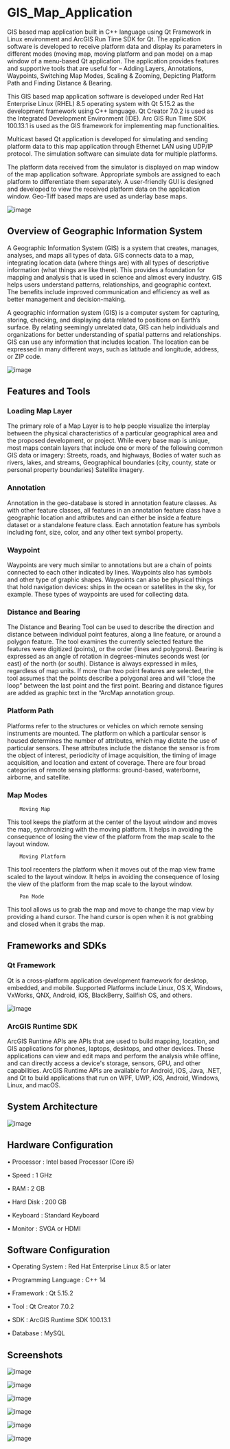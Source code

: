 # GIS_Map_Application
GIS based map application built in C++ language using Qt Framework in Linux environment and ArcGIS Run Time SDK for Qt. The application software is developed to receive platform data and display its parameters in different modes (moving map, moving platform and pan mode) on a map window of a menu-based Qt application. 
The application provides features and supportive tools that are useful for – Adding Layers, Annotations, Waypoints, Switching Map Modes, Scaling & Zooming, Depicting Platform Path and Finding Distance & Bearing. 

This GIS based map application software is developed under Red Hat Enterprise Linux (RHEL) 8.5 operating system with Qt 5.15.2 as the development framework using C++ language. Qt Creator 7.0.2 is used as the Integrated Development Environment (IDE).  Arc GIS Run Time SDK 100.13.1 is used as the GIS framework for implementing map functionalities. 

Multicast based Qt application is developed for simulating and sending platform data to this map application through Ethernet LAN using UDP/IP protocol. The simulation software can simulate data for multiple platforms.

The platform data received from the simulator is displayed on map window of the map application software. Appropriate symbols are assigned to each platform to differentiate them separately. A user-friendly GUI is designed and developed to view the received platform data on the application window. Geo-Tiff based maps are used as underlay base maps.

![image](https://github.com/nrjtyd168/GIS_Map_Application/assets/89921374/a679dc62-0ca5-4198-bb14-9d93600c56f9)

## Overview of Geographic Information System
A Geographic Information System (GIS) is a system that creates, manages, analyses, and maps all types of data. GIS connects data to a map, integrating location data (where things are) with all types of descriptive information (what things are like there). This provides a foundation for mapping and analysis that is used in science and almost every industry. GIS helps users understand patterns, relationships, and geographic context. The benefits include improved communication and efficiency as well as better management and decision-making.

A geographic information system (GIS) is a computer system for capturing, storing, checking, and displaying data related to positions on Earth’s surface. By relating seemingly unrelated data, GIS can help individuals and organizations for better understanding of spatial patterns and relationships.
GIS can use any information that includes location. The location can be expressed in many different ways, such as latitude and longitude, address, or ZIP code.

![image](https://github.com/nrjtyd168/GIS_Map_Application/assets/89921374/77002af4-96a3-4b07-a012-3938e6f17fbc)

## Features and Tools
### Loading Map Layer
The primary role of a Map Layer is to help people visualize the interplay between the physical characteristics of a particular geographical area and the proposed development, or project. While every base map is unique, most maps contain layers that include one or more of the following common GIS data or imagery: Streets, roads, and highways, Bodies of water such as rivers, lakes, and streams, Geographical boundaries (city, county, state or personal property boundaries) Satellite imagery.

### Annotation
Annotation in the geo-database is stored in annotation feature classes. As with other feature classes, all features in an annotation feature class have a geographic location and attributes and can either be inside a feature dataset or a standalone feature class. Each annotation feature has symbols including font, size, color, and any other text symbol property. 

### Waypoint
Waypoints are very much similar to annotations but are a chain of points connected to each other indicated by lines. Waypoints also has symbols and other type of graphic shapes. Waypoints can also be physical things that hold navigation devices: ships in the ocean or satellites in the sky, for example. These types of waypoints are used for collecting data.

### Distance and Bearing
The Distance and Bearing Tool can be used to describe the direction and distance between individual point features, along a line feature, or around a polygon feature. The tool examines the currently selected feature the features were digitized (points), or the order (lines and polygons). Bearing is expressed as an angle of rotation in degrees-minutes seconds west (or east) of the north (or south). Distance is always expressed in miles, regardless of map units. If more than two point features are selected, the tool assumes that the points describe a polygonal area and will “close the loop” between the last point and the first point. Bearing and distance figures are added as graphic text in the “ArcMap annotation group.

 ### Platform Path
Platforms refer to the structures or vehicles on which remote sensing instruments are mounted. The platform on which a particular sensor is housed determines the number of attributes, which may dictate the use of particular sensors. These attributes include the distance the sensor is from the object of interest, periodicity of image acquisition, the timing of image acquisition, and location and extent of coverage. There are four broad categories of remote sensing platforms: ground-based, waterborne, airborne, and satellite.

### Map Modes
        Moving Map
This tool keeps the platform at the center of the layout window and moves the map, synchronizing with the moving platform. It helps in avoiding the consequence of losing the view of the platform from the map scale to the layout window.

        Moving Platform
This tool recenters the platform when it moves out of the map view frame scaled to the layout window. It helps in avoiding the consequence of losing the view of the platform from the map scale to the layout window.

        Pan Mode
This tool allows us to grab the map and move to change the map view by providing a hand cursor. The hand cursor is open when it is not grabbing and closed when it grabs the map.

## Frameworks and SDKs

### Qt Framework
Qt is a cross-platform application development framework for desktop, embedded, and mobile. Supported Platforms include Linux, OS X, Windows, VxWorks, QNX, Android, iOS, BlackBerry, Sailfish OS, and others.

![image](https://github.com/nrjtyd168/GIS_Map_Application/assets/89921374/5d82ca78-6fbd-46d7-baf1-51ce8d339e3b)

### ArcGIS Runtime SDK
ArcGIS Runtime APIs are APIs that are used to build mapping, location, and GIS applications for phones, laptops, desktops, and other devices. These applications can view and edit maps and perform the analysis while offline, and can directly access a device's storage, sensors, GPU, and other capabilities. ArcGIS Runtime APIs are available for Android, iOS, Java, .NET, and Qt to build applications that run on WPF, UWP, iOS, Android, Windows, Linux, and macOS.

## System Architecture
![image](https://github.com/nrjtyd168/GIS_Map_Application/assets/89921374/4d94281f-ce8a-4225-aac8-ffb57deeb0c5)

## Hardware Configuration
•	Processor	:	Intel based Processor (Core i5)

•	Speed		:	1 GHz

•	RAM		:	2 GB

•	Hard Disk	:	200 GB

•	Keyboard	:	Standard Keyboard

•	Monitor	        :	SVGA or HDMI

## Software Configuration
•	Operating System		:	Red Hat Enterprise Linux 8.5 or later

•	Programming Language	        :	C++ 14

•	Framework			:	Qt 5.15.2

•	Tool				:	Qt Creator 7.0.2

•	SDK				:	ArcGIS Runtime SDK 100.13.1

•	Database			:	MySQL

## Screenshots
![image](https://github.com/nrjtyd168/GIS_Map_Application/assets/89921374/734a5bc3-2bb0-458b-b03c-18f99ce16db3)

![image](https://github.com/nrjtyd168/GIS_Map_Application/assets/89921374/b5ea7998-2e78-493a-9e4c-5db6b347879e)

![image](https://github.com/nrjtyd168/GIS_Map_Application/assets/89921374/669afe62-d4af-445b-b2d4-86ea1cc99d09)

![image](https://github.com/nrjtyd168/GIS_Map_Application/assets/89921374/dd077eca-8d86-48b6-927e-db0e997cb890)

![image](https://github.com/nrjtyd168/GIS_Map_Application/assets/89921374/cc2e18a1-f06d-4c9c-9d75-58462a2451b7)

![image](https://github.com/nrjtyd168/GIS_Map_Application/assets/89921374/0f6711f2-b6ea-43bb-9eb1-d31d326800e2)










